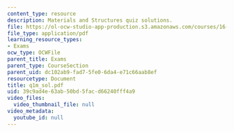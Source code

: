 ```yaml
---
content_type: resource
description: Materials and Structures quiz solutions.
file: https://ol-ocw-studio-app-production.s3.amazonaws.com/courses/16-01-unified-engineering-i-ii-iii-iv-fall-2005-spring-2006/39c9ad4e63ab50bd5facd66240fff4a9_q1m_sol.pdf
file_type: application/pdf
learning_resource_types:
- Exams
ocw_type: OCWFile
parent_title: Exams
parent_type: CourseSection
parent_uid: dc102ab9-fad7-5fe0-6da4-e71c66aab8ef
resourcetype: Document
title: q1m_sol.pdf
uid: 39c9ad4e-63ab-50bd-5fac-d66240fff4a9
video_files:
  video_thumbnail_file: null
video_metadata:
  youtube_id: null
---
```


